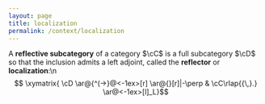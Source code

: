 ```yaml
---
layout: page
title: localization
permalink: /context/localization
---
```

A **reflective subcategory** of a category $\cC$ is a full subcategory $\cD$ so that the inclusion admits a left adjoint, called the **reflector** or **localization**:\n$$ \xymatrix{ \cD \ar@{^(->}@<-1ex>[r] \ar@{}[r]|-\perp & \cC\rlap{{\,}.} \ar@<-1ex>[l]_L}$$
